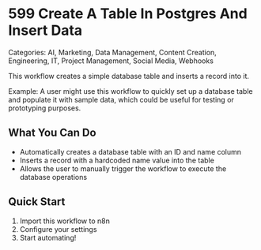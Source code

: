 # 599 Create A Table In Postgres And Insert Data

Categories: AI, Marketing, Data Management, Content Creation, Engineering, IT, Project Management, Social Media, Webhooks

This workflow creates a simple database table and inserts a record into it.

Example: A user might use this workflow to quickly set up a database table and populate it with sample data, which could be useful for testing or prototyping purposes.

## What You Can Do
- Automatically creates a database table with an ID and name column
- Inserts a record with a hardcoded name value into the table
- Allows the user to manually trigger the workflow to execute the database operations

## Quick Start
1. Import this workflow to n8n
2. Configure your settings
3. Start automating!


